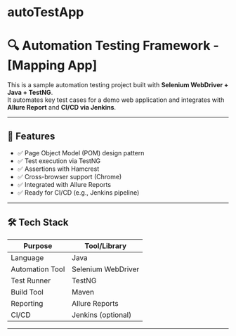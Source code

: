 # autoTestApp
# 🔍 Automation Testing Framework - [Mapping App]

This is a sample automation testing project built with **Selenium WebDriver + Java + TestNG**.  
It automates key test cases for a demo web application and integrates with **Allure Report** and **CI/CD via Jenkins**.

---

## 🚀 Features

- ✅ Page Object Model (POM) design pattern
- ✅ Test execution via TestNG
- ✅ Assertions with Hamcrest
- ✅ Cross-browser support (Chrome)
- ✅ Integrated with Allure Reports
- ✅ Ready for CI/CD (e.g., Jenkins pipeline)

---

## 🛠️ Tech Stack

| Purpose           | Tool/Library          |
|-------------------|------------------------|
| Language          | Java                   |
| Automation Tool   | Selenium WebDriver     |
| Test Runner       | TestNG                 |
| Build Tool        | Maven                  |
| Reporting         | Allure Reports         |
| CI/CD             | Jenkins (optional)     |

---

